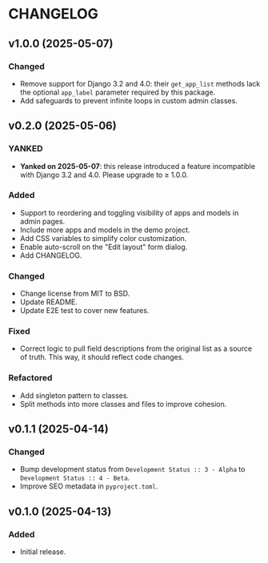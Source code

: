 # CHANGELOG

## v1.0.0 (2025-05-07)

### Changed

- Remove support for Django 3.2 and 4.0: their `get_app_list` methods lack the optional `app_label` parameter required by this package.
- Add safeguards to prevent infinite loops in custom admin classes.

## v0.2.0 (2025-05-06)

### YANKED

- **Yanked on 2025-05-07**: this release introduced a feature incompatible with Django 3.2 and 4.0. Please upgrade to ≥ 1.0.0.

### Added

- Support to reordering and toggling visibility of apps and models in admin pages.
- Include more apps and models in the demo project.
- Add CSS variables to simplify color customization.
- Enable auto-scroll on the "Edit layout" form dialog.
- Add CHANGELOG.

### Changed

- Change license from MIT to BSD.
- Update README.
- Update E2E test to cover new features.

### Fixed

- Correct logic to pull field descriptions from the original list as a source of truth. This way, it should reflect code changes.

### Refactored

- Add singleton pattern to classes.
- Split methods into more classes and files to improve cohesion.

## v0.1.1 (2025-04-14)

### Changed

- Bump development status from `Development Status :: 3 - Alpha` to `Development Status :: 4 - Beta`.
- Improve SEO metadata in `pyproject.toml`.

## v0.1.0 (2025-04-13)

### Added

- Initial release.
